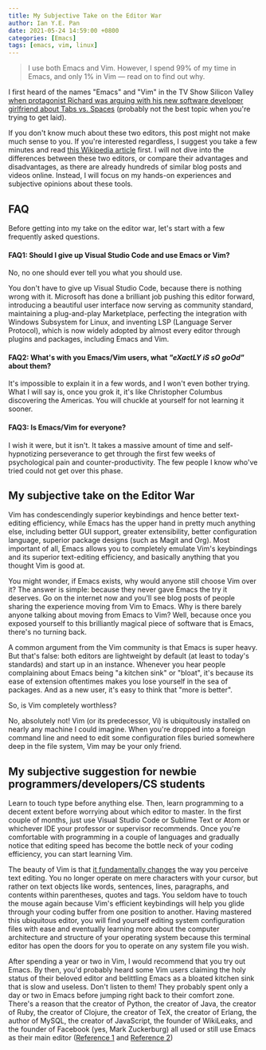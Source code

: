 ```yaml
---
title: My Subjective Take on the Editor War
author: Ian Y.E. Pan
date: 2021-05-24 14:59:00 +0800
categories: [Emacs]
tags: [emacs, vim, linux]
---
```


> I use both Emacs and Vim. However, I spend 99% of my time in Emacs,
> and only 1% in Vim &mdash; read on to find out why.

I first heard of the names "Emacs" and "Vim" in the TV Show Silicon
Valley [when protagonist Richard was arguing with his new software
developer girlfriend about Tabs
vs. Spaces](https://www.youtube.com/watch?v=SsoOG6ZeyUI) (probably not
the best topic when you're trying to get laid).

If you don't know much about these two editors, this post might not
make much sense to you. If you're interested regardless, I suggest you
take a few minutes and read [this Wikipedia
article](https://en.wikipedia.org/wiki/Editor_war) first. I will not
dive into the differences between these two editors, or compare their
advantages and disadvantages, as there are already hundreds of similar
blog posts and videos online. Instead, I will focus on my hands-on
experiences and subjective opinions about these tools.

## FAQ

Before getting into my take on the editor war, let's start with a few
frequently asked questions.

#### FAQ1: Should I give up Visual Studio Code and use Emacs or Vim?

No, no one should ever tell you what you should use.

You don't have to give up Visual Studio Code, because there is nothing
wrong with it. Microsoft has done a brilliant job pushing this editor
forward, introducing a beautiful user interface now serving as
community standard, maintaining a plug-and-play Marketplace,
perfecting the integration with Windows Subsystem for Linux, and
inventing LSP (Language Server Protocol), which is now widely adopted
by almost every editor through plugins and packages, including Emacs
and Vim.

#### FAQ2: What's with you Emacs/Vim users, what *"eXactLY iS sO goOd"* about them?

It's impossible to explain it in a few words, and I won't even bother
trying. What I will say is, once you grok it, it's like Christopher
Columbus discovering the Americas. You will chuckle at yourself for
not learning it sooner.

#### FAQ3: Is Emacs/Vim for everyone?

I wish it were, but it isn't. It takes a massive amount of time and
self-hypnotizing perseverance to get through the first few weeks of
psychological pain and counter-productivity. The few people I know
who've tried could not get over this phase.

## My subjective take on the Editor War

Vim has condescendingly superior keybindings and hence better
text-editing efficiency, while Emacs has the upper hand in pretty much
anything else, including better GUI support, greater extensibility,
better configuration language, superior package designs (such as Magit
and Org). Most important of all, Emacs allows you to completely
emulate Vim's keybindings and its superior text-editing efficiency,
and basically anything that you thought Vim is good at.

You might wonder, if Emacs exists, why would anyone still choose Vim
over it? The answer is simple: because they never gave Emacs the try
it deserves. Go on the internet now and you'll see blog posts of
people sharing the experience moving from Vim to Emacs. Why is there
barely anyone talking about moving from Emacs to Vim? Well, because
once you exposed yourself to this brilliantly magical piece of
software that is Emacs, there's no turning back.

A common argument from the Vim community is that Emacs is super
heavy. But that's false: both editors are lightweight by default (at
least to today's standards) and start up in an instance. Whenever you
hear people complaining about Emacs being "a kitchen sink" or "bloat",
it's because its ease of extension oftentimes makes you lose yourself
in the sea of packages. And as a new user, it's easy to think that
"more is better".

So, is Vim completely worthless?

No, absolutely not! Vim (or its predecessor, Vi) is ubiquitously
installed on nearly any machine I could imagine. When you're dropped
into a foreign command line and need to edit some configuration files
buried somewhere deep in the file system, Vim may be your only friend.

## My subjective suggestion for newbie programmers/developers/CS students

Learn to touch type before anything else. Then, learn programming to a
decent extent before worrying about which editor to master. In the
first couple of months, just use Visual Studio Code or Sublime Text or
Atom or whichever IDE your professor or supervisor recommends. Once
you're comfortable with programming in a couple of languages and
gradually notice that editing speed has become the bottle neck of your
coding efficiency, you can start learning Vim.

The beauty of Vim is that [it fundamentally
changes](https://www.youtube.com/watch?v=ST7vnfKjfvY) the way you
perceive text editing. You no longer operate on mere characters with
your cursor, but rather on text objects like words, sentences, lines,
paragraphs, and contents within parentheses, quotes and tags. You
seldom have to touch the mouse again because Vim's efficient
keybindings will help you glide through your coding buffer from one
position to another. Having mastered this ubiquitous editor, you will
find yourself editing system configuration files with ease and
eventually learning more about the computer architecture and structure
of your operating system because this terminal editor has open the
doors for you to operate on any system file you wish.

After spending a year or two in Vim, I would recommend that you try
out Emacs. By then, you'd probably heard some Vim users claiming the
holy status of their beloved editor and belittling Emacs as a bloated
kitchen sink that is slow and useless. Don't listen to them! They
probably spent only a day or two in Emacs before jumping right back to
their comfort zone. There's a reason that the creator of Python, the
creator of Java, the creator of Ruby, the creator of Clojure, the
creator of TeX, the creator of Erlang, the author of MySQL, the
creator of JavaScript, the founder of WikiLeaks, and the founder of
Facebook (yes, Mark Zuckerburg) all used or still use Emacs as their
main editor ([Reference 1](http://wenshanren.org/?p=418) and
[Reference 2](http://ergoemacs.org/misc/famous_emacs_users.html))
